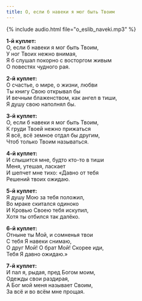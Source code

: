 ```yaml
---
title: О, если б навеки я мог быть Твоим
---
```

{% include audio.html file="o_eslib_naveki.mp3" %}

**1-й куплет:**  
О, если б навеки я мог быть Твоим,  
У ног Твоих нежно внимая,  
Я б слушал покорно с восторгом живым  
О повестях чудного рая.

**2-й куплет:**  
О счастье, о мире, о жизни, любви  
Ты книгу Свою открывал бы  
И вечным блаженством, как ангел в тиши,  
Я душу свою наполнял бы.

**3-й куплет:**  
О, если б навеки я мог быть Твоим,  
К груди Твоей нежно прижаться  
Я всё, всё земное отдал бы другим,  
Чтоб только Твоим называться.

**4-й куплет:**  
И слышится мне, будто кто-то в тиши  
Меня, утешая, ласкает  
И шепчет мне тихо: «Давно от тебя  
Решений твоих ожидаю.

**5-й куплет:**  
Я душу Мою за тебя положил,  
Во мраке скитался одиноко  
И Кровью Своею тебя искупил,  
Хотя ты отбился так далёко.

**6-й куплет:**  
Отныне ты Мой, и сомненья твои  
С тебя Я навеки снимаю,  
О друг Мой! О брат Мой! Скорее иди,  
Тебя Я давно ожидаю.»

**7-й куплет:**  
И пал я, рыдая, пред Богом моим,  
Одежды свои раздирая,  
А Бог мой меня называет Своим,  
За всё и во всём мне прощая.
